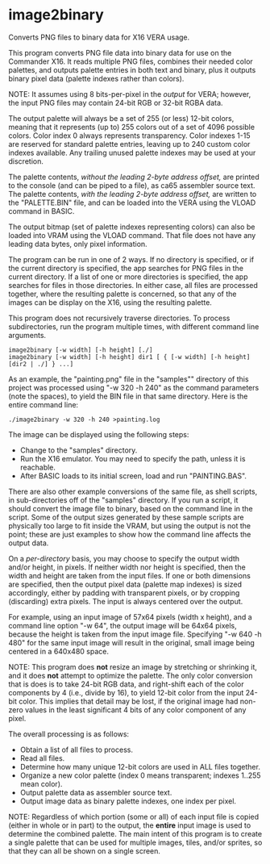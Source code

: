 # image2binary
Converts PNG files to binary data for X16 VERA usage.

This program converts PNG file data into binary data for use on the
Commander X16. It reads multiple PNG files, combines their needed
color palettes, and outputs palette entries in both text and binary, plus it outputs binary pixel data (palette indexes rather than colors).

NOTE: It assumes using 8 bits-per-pixel in the <i>output</i> for VERA; however, the input PNG files may contain 24-bit RGB or 32-bit RGBA data.

The output palette will always be a set of 255 (or less) 12-bit colors,
meaning that it represents (up to) 255 colors out of a set of 4096 possible
colors. Color index 0 always represents transparency.
Color indexes 1-15 are reserved for standard palette entries, leaving
up to 240 custom color indexes available.
Any trailing unused palette indexes may be used at your discretion.

The palette contents, <i>without the leading 2-byte address offset,</i>
are printed to the console (and can be piped to a file), as ca65 assembler source text.
The palette contents, <i>with the leading 2-byte address offset,</i>
are written to the "PALETTE.BIN" file, and can be loaded into the VERA using the VLOAD
command in BASIC.

The output bitmap (set of palette indexes representing colors) can also be loaded
into VRAM using the VLOAD command. That file does not have any leading data bytes,
only pixel information.

The program can be run in one of 2 ways. If no directory is specified, or if
the current directory is specified, the app searches for PNG files in the
current directory. If a list of one or more directories is specified, the app
searches for files in those directories. In either case, all files are
processed together, where the resulting palette is concerned, so that any of
the images can be display on the X16, using the resulting palette.

This program does not recursively traverse directories. To process subdirectories,
run the program multiple times, with different command line arguments.

```
image2binary [-w width] [-h height] [./]
image2binary [-w width] [-h height] dir1 [ { [-w width] [-h height] [dir2 | ./] } ...]
```

As an example, the "painting.png" file in the "samples"" directory of this project was
processed using "-w 320 -h 240" as the command parameters (note the spaces), to yield the BIN file in that same directory. Here is the entire command line:

```
./image2binary -w 320 -h 240 >painting.log
```

The image can be displayed using the following steps:

* Change to the "samples" directory.
* Run the X16 emulator. You may need to specify the path, unless it is reachable.
* After BASIC loads to its initial screen, load and run "PAINTING.BAS".

There are also other example conversions of the same file, as shell scripts, in sub-directories off of the "samples" directory. If you run a script,
it should convert the image file to binary, based on the command line in
the script. Some of the output sizes generated by these sample scripts are
physically too large to fit inside the VRAM, but using the output is not
the point; these are just examples to show how the command line affects
the output data.

On a <i>per-directory</i> basis, you may choose to specify the output width and/or height, in pixels.
If neither width nor height is specified, then the width and height are taken from
the input files. If one or both dimensions are specified, then the output pixel data
(palette map indexes) is sized accordingly, either by padding with transparent pixels,
or by cropping (discarding) extra pixels. The input is always centered over the output.

For example, using an input image of 57x64 pixels (width x height), and a command
line option "-w 64", the output image will be 64x64 pixels, because the height is
taken from the input image file. Specifying "-w 640 -h 480" for the same input image
will result in the original, small image being centered in a 640x480 space.

NOTE: This program does <b>not</b> resize an image by stretching or shrinking it, and it does <b>not</b> attempt to optimize the palette. The only color
conversion that is does is to take 24-bit RGB data, and right-shift each of
the color components by 4 (i.e., divide by 16), to yield 12-bit color from the input 24-bit color.
This implies that detail may be lost, if the original image had non-zero
values in the least significant 4 bits of any color component of any pixel.

The overall processing is as follows:
* Obtain a list of all files to process.
* Read all files.
* Determine how many unique 12-bit colors are used in ALL files together.
* Organize a new color palette (index 0 means transparent; indexes 1..255 mean color).
* Output palette data as assembler source text.
* Output image data as binary palette indexes, one index per pixel.

NOTE: Regardless of which portion (some or all) of each input file is copied
(either in whole or in part) to the output, the <b>entire</b> input image is used to determine the combined palette. The main intent of this program is
to create a single palette that can be used for multiple images, tiles,
and/or sprites, so that they can all be shown on a single screen.
